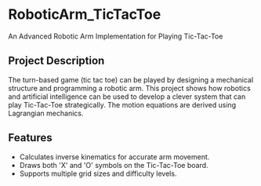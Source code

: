 # RoboticArm_TicTacToe
An Advanced Robotic Arm Implementation for Playing Tic-Tac-Toe



## Project Description

The turn-based game (tic tac toe) can be played by designing a mechanical structure and programming a robotic arm. This project shows how robotics and artificial intelligence can be used to develop a clever system that can play Tic-Tac-Toe strategically. The motion equations are derived using Lagrangian mechanics.

## Features

- Calculates inverse kinematics for accurate arm movement.
- Draws both 'X' and 'O' symbols on the Tic-Tac-Toe board.
- Supports multiple grid sizes and difficulty levels.
